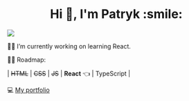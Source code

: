<h1 align="center"> Hi 👋, I'm Patryk :smile:</h1>


![](https://komarev.com/ghpvc/?username=paruut&color=dc143c)

👷‍♂️ I’m currently working on learning React.


👨‍🎓 Roadmap:


| ~~HTML~~ | ~~CSS~~ | ~~JS~~ | **React** 👈 | TypeScript |


💻 [My portfolio](https://my-portfolio-pr.netlify.app/)



